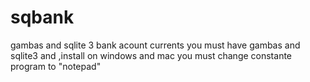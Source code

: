 # sqbank
gambas and sqlite 3 bank acount currents
you must have gambas and sqlite3 and ,install on windows and mac you must change constante program to "notepad"

